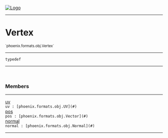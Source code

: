 
[![Logo](../../../../images/logo.png)](../../../../api/index.html)

---



<h1>Vertex</h1>
<small>`phoenix.formats.obj.Vertex`</small>



---

`typedef`

---

&nbsp;
&nbsp;



<h3>Members</h3> <hr/><span class="member apipage">
                <a name="uv"><a class="lift" href="#uv">uv</a></a><div class="clear"></div><code class="signature apipage">uv : [phoenix.formats.obj.UV](#)</code><br/></span>
            <span class="small_desc_flat"></span><span class="member apipage">
                <a name="pos"><a class="lift" href="#pos">pos</a></a><div class="clear"></div><code class="signature apipage">pos : [phoenix.formats.obj.Vector](#)</code><br/></span>
            <span class="small_desc_flat"></span><span class="member apipage">
                <a name="normal"><a class="lift" href="#normal">normal</a></a><div class="clear"></div><code class="signature apipage">normal : [phoenix.formats.obj.Normal](#)</code><br/></span>
            <span class="small_desc_flat"></span>







---

&nbsp;
&nbsp;
&nbsp;
&nbsp;